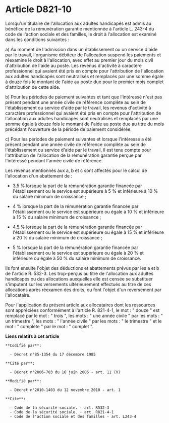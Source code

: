 # Article D821-10

Lorsqu'un titulaire de l'allocation aux adultes handicapés est admis au bénéfice de la rémunération garantie mentionnée à
l'article L. 243-4 du code de l'action sociale et des familles, le droit à l'allocation est examiné dans les conditions
suivantes : 

a) Au moment de l'admission dans un établissement ou un service d'aide par le travail, l'organisme débiteur de l'allocation
suspend les paiements et réexamine le droit à l'allocation, avec effet au premier jour du mois civil d'attribution de l'aide
au poste. Les revenus d'activité à caractère professionnel qui avaient été pris en compte pour l'attribution de l'allocation
aux adultes handicapés sont neutralisés et remplacés par une somme égale à douze fois le montant de l'aide au poste due pour
le premier mois complet d'attribution de cette aide. 

b) Pour les périodes de paiement suivantes et tant que l'intéressé n'est pas présent pendant une année civile de référence
complète au sein de l'établissement ou service d'aide par le travail, les revenus d'activité à caractère professionnel qui
avaient été pris en compte pour l'attribution de l'allocation aux adultes handicapés sont neutralisés et remplacés par une
somme égale à douze fois le montant de l'aide au poste due au titre du mois précédant l'ouverture de la période de paiement
considérée. 

c) Pour les périodes de paiement suivantes et lorsque l'intéressé a été présent pendant une année civile de référence
complète au sein de l'établissement ou service d'aide par le travail, il est tenu compte pour l'attribution de l'allocation
de la rémunération garantie perçue par l'intéressé pendant l'année civile de référence. 

Les revenus mentionnés aux a, b et c sont affectés pour le calcul de l'allocation d'un abattement de :

- 3,5 % lorsque la part de la rémunération garantie financée par l'établissement ou le service est supérieure à 5 % et
inférieure à 10 % du salaire minimum de croissance ;

- 4 % lorsque la part de la rémunération garantie financée par l'établissement ou le service est supérieure ou égale à 10 %
et inférieure à 15 % du salaire minimum de croissance ;

- 4,5 % lorsque la part de la rémunération garantie financée par l'établissement ou le service est supérieure ou égale à 15 %
et inférieure à 20 % du salaire minimum de croissance ;

- 5 % lorsque la part de la rémunération garantie financée par l'établissement ou le service est supérieure ou égale à 20 %
et inférieure ou égale à 50 % du salaire minimum de croissance. 

Ils font ensuite l'objet des déductions et abattements prévus par les a et b de l'article R. 532-3. Les trop-perçus au titre
de l'allocation aux adultes handicapés ou des allocations auxquelles elle est censée se substituer s'imputent sur les
versements ultérieurement effectués au titre de ces allocations après réexamen des droits, ou font l'objet d'un reversement
par l'allocataire. 

Pour l'application du présent article aux allocataires dont les ressources sont appréciées conformément à l'article R.
821-4-1, le mot : " douze " est remplacé par le mot : " trois ", les mots : " une année civile " par les mots : " un
trimestre ", les mots : " l'année civile " par les mots : " le trimestre " et le mot : " complète " par le mot : " complet ".

**Liens relatifs à cet article**

	**Codifié par**:

	  - Décret n°85-1354 du 17 décembre 1985

	**Cité par**:

	  - Décret n°2006-703 du 16 juin 2006 - art. 11 (V)

	**Modifié par**:

	  - Décret n°2010-1403 du 12 novembre 2010 - art. 1

	**Cite**:

	  - Code de la sécurité sociale. - art. R532-3
	  - Code de la sécurité sociale. - art. R821-4-1
	  - Code de l'action sociale et des familles - art. L243-4

